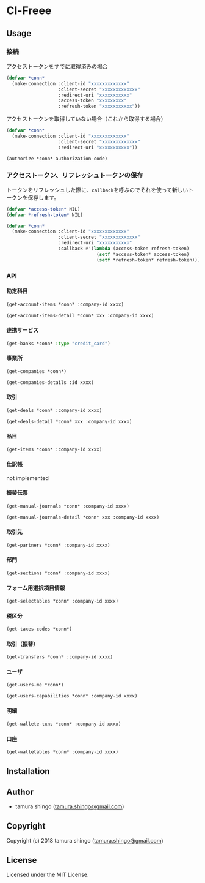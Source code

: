 # Cl-Freee

## Usage

### 接続

アクセストークンをすでに取得済みの場合

```lisp
(defvar *conn*
  (make-connection :client-id "xxxxxxxxxxxxx"
                   :client-secret "xxxxxxxxxxxxx"
                   :redirect-uri "xxxxxxxxxxx"
                   :access-token "xxxxxxxxx"
                   :refresh-token "xxxxxxxxxxx"))
```

アクセストークンを取得していない場合（これから取得する場合）

```lisp
(defvar *conn*
  (make-connection :client-id "xxxxxxxxxxxxx"
                   :client-secret "xxxxxxxxxxxxx"
                   :redirect-uri "xxxxxxxxxxx"))

(authorize *conn* authorization-code)
```

### アクセストークン、リフレッシュトークンの保存

トークンをリフレッシュした際に、`callback`を呼ぶのでそれを使って新しいトークンを保存します。


```lisp
(defvar *access-token* NIL)
(defvar *refresh-token* NIL)

(defvar *conn*
  (make-connection :client-id "xxxxxxxxxxxxx"
                   :client-secret "xxxxxxxxxxxxx"
                   :redirect-uri "xxxxxxxxxxx"
                   :callback #'(lambda (access-token refresh-token)
                                 (setf *access-token* access-token)
                                 (setf *refresh-token* refresh-token))))
```

### API

#### 勘定科目

```lisp
(get-account-items *conn* :company-id xxxx)
```

```lisp
(get-account-items-detail *conn* xxx :company-id xxxx)
```

#### 連携サービス

```lisp
(get-banks *conn* :type "credit_card")
```

#### 事業所

```lisp
(get-companies *conn*)
```

```lisp
(get-companies-details :id xxxx)
```

#### 取引

```lisp
(get-deals *conn* :company-id xxxx)
```

```lisp
(get-deals-detail *conn* xxx :company-id xxxx)
```

#### 品目

```lisp
(get-items *conn* :company-id xxxx)
```

#### 仕訳帳

not implemented

#### 振替伝票

```lisp
(get-manual-journals *conn* :company-id xxxx)
```

```lisp
(get-manual-journals-detail *conn* xxx :company-id xxxx)
```

#### 取引先

```lisp
(get-partners *conn* :company-id xxxx)
```

#### 部門

```lisp
(get-sections *conn* :company-id xxxx)
```

#### フォーム用選択項目情報

```lisp
(get-selectables *conn* :company-id xxxx)
```

#### 税区分

```lisp
(get-taxes-codes *conn*)
```

#### 取引（振替）

```lisp
(get-transfers *conn* :company-id xxxx)
```

#### ユーザ

```lisp
(get-users-me *conn*)
```

```lisp
(get-users-capabilities *conn* :company-id xxxx)
```

#### 明細

```lisp
(get-wallete-txns *conn* :company-id xxxx)
```

#### 口座

```lisp
(get-walletables *conn* :company-id xxxx)
```


## Installation

## Author

* tamura shingo (tamura.shingo@gmail.com)

## Copyright

Copyright (c) 2018 tamura shingo (tamura.shingo@gmail.com)

## License

Licensed under the MIT License.
